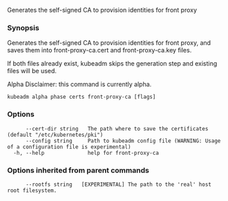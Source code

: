
Generates the self-signed CA to provision identities for front proxy

### Synopsis

Generates the self-signed CA to provision identities for front proxy, and saves them into front-proxy-ca.cert and front-proxy-ca.key files. 

If both files already exist, kubeadm skips the generation step and existing files will be used. 

Alpha Disclaimer: this command is currently alpha.

```
kubeadm alpha phase certs front-proxy-ca [flags]
```

### Options

```
      --cert-dir string   The path where to save the certificates (default "/etc/kubernetes/pki")
      --config string     Path to kubeadm config file (WARNING: Usage of a configuration file is experimental)
  -h, --help              help for front-proxy-ca
```

### Options inherited from parent commands

```
      --rootfs string   [EXPERIMENTAL] The path to the 'real' host root filesystem.
```

